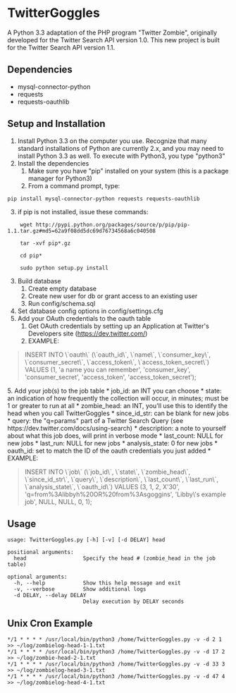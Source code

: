 TwitterGoggles
==============
A Python 3.3 adaptation of the PHP program "Twitter Zombie", originally developed for the Twitter Search API 
version 1.0. This new project is built for the Twitter Search API version 1.1.

Dependencies
------------
- mysql-connector-python
- requests
- requests-oauthlib

Setup and Installation
----------------------
1. Install Python 3.3 on the computer you use.  Recognize that many standard installations of Python are
   currently 2.x, and you may need to install Python 3.3 as well.  To execute with Python3, you type "python3"
2. Install the dependencies
    1. Make sure you have "pip" installed on your system (this is a package manager for Python3)
    2. From a command prompt, type:
```
pip install mysql-connector-python requests requests-oauthlib
```
3. if pip is not installed, issue these commands:
``` 	 
	wget http://pypi.python.org/packages/source/p/pip/pip-1.1.tar.gz#md5=62a9f08dd5dc69d76734568a6c040508
    	 
	tar -xvf pip*.gz

	cd pip*

	sudo python setup.py install
```
3. Build database
   1. Create empty database
	2. Create new user for db or grant access to an existing user
	3. Run config/schema.sql
4. Set database config options in config/settings.cfg
5. Add your OAuth credentials to the oauth table
	1. Get OAuth credentials by setting up an Application at Twitter's Developers site (https://dev.twitter.com/)
	2. EXAMPLE: 
<blockquote>
INSERT INTO \`oauth\` (\`oauth_id\`, \`name\`, \`consumer_key\`, \`consumer_secret\`, \`access_token\`, \`access_token_secret\`) VALUES (1, 'a name you can remember', 'consumer_key', 'consumer_secret', 'access_token', 'access_token_secret');
</blockquote>
5. Add your job(s) to the job table
	* job_id: an INT you can choose
	* state: an indication of how frequently the collection will occur, in minutes; must be 1 or greater to run at all
	* zombie_head: an INT, you'll use this to identify the head when you call TwitterGoggles
	* since_id_str: can be blank for new jobs
	* query: the "q=params" part of a Twitter Search Query (see https://dev.twitter.com/docs/using-search)
	* description: a note to yourself about what this job does, will print in verbose mode 
	* last_count: NULL for new jobs
	* last_run: NULL for new jobs
	* analysis_state: 0 for new jobs
	* oauth_id: set to match the ID of the oauth credentials you just added 
   * EXAMPLE: 
<blockquote>
INSERT INTO \`job\` (\`job_id\`, \`state\`, \`zombie_head\`, \`since_id_str\`, \`query\`, \`description\`, \`last_count\`, \`last_run\`, \`analysis_state\`, \`oauth_id\`) VALUES (3, 1, 2, X'30', 
'q=from%3Alibbyh%20OR%20from%3Asgoggins', 'Libby\'s example job', NULL, NULL, 0, 1);
</blockquote>

Usage
-----
```
usage: TwitterGoggles.py [-h] [-v] [-d DELAY] head

positional arguments:
  head                  Specify the head # (zombie_head in the job table)

optional arguments:
  -h, --help            Show this help message and exit
  -v, --verbose         Show additional logs
  -d DELAY, --delay DELAY
                        Delay execution by DELAY seconds
```

Unix Cron Example
-----------------
```
*/1 * * * * /usr/local/bin/python3 /home/TwitterGoggles.py -v -d 2 1 >> ~/log/zombielog-head-1-1.txt
*/1 * * * * /usr/local/bin/python3 /home/TwitterGoggles.py -v -d 17 2 >> ~/log/zombie-head-2-1.txt
*/1 * * * * /usr/local/bin/python3 /home/TwitterGoggles.py -v -d 33 3 >> ~/log/zombielog-head-3-1.txt
*/1 * * * * /usr/local/bin/python3 /home/TwitterGoggles.py -v -d 47 4 >> ~/log/zombielog-head-4-1.txt
```


